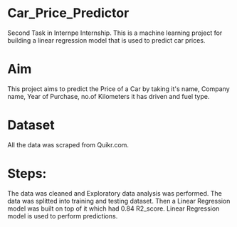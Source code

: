 # Car_Price_Predictor
Second Task in Internpe Internship.
This is a machine learning project for building a linear regression model that is used to predict car prices.
# Aim
This project aims to predict the Price of a Car by taking it's name, Company name, Year of Purchase, no.of Kilometers it has driven and fuel type.
# Dataset
All the data was scraped from Quikr.com.
# Steps:
The data was cleaned and Exploratory data analysis was performed.
The data was splitted into training and testing dataset.
Then a Linear Regression model was built on top of it which had 0.84 R2_score.
Linear Regression model is used  to perform predictions.
